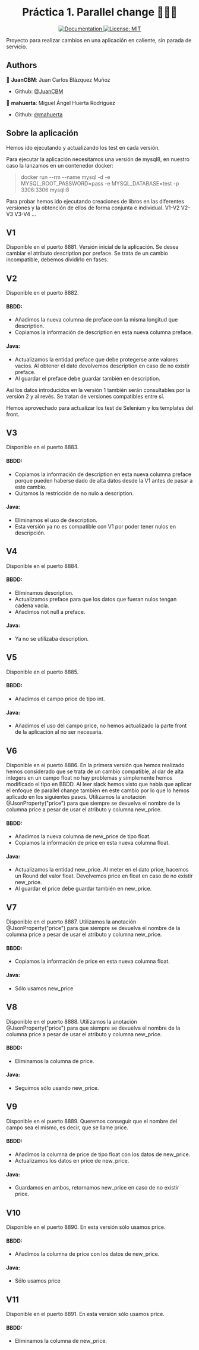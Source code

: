 <h1 align="center"> Práctica 1. Parallel change 👨🏻‍💻 </h1>

<p align="center">
  <a href="/docs" target="_blank">
    <img alt="Documentation" src="https://img.shields.io/badge/documentation-yes-brightgreen.svg" />
  </a>
  <a href="#" target="_blank">
    <img alt="License: MIT" src="https://img.shields.io/badge/License-MIT-yellow.svg" />
  </a>
</p>

Proyecto para realizar cambios en una aplicación en caliente, sin parada de servicio.

## Authors

👤 **JuanCBM**: Juan Carlos Blázquez Muñoz

* Github: [@JuanCBM](https://github.com/JuanCBM)

👤 **mahuerta**: Miguel Ángel Huerta Rodríguez

* Github: [@mahuerta](https://github.com/mahuerta)

## Sobre la aplicación
Hemos ido ejecutando y actualizando los test en cada versión.

Para ejecutar la aplicación necesitamos una versión de mysql8, en nuestro caso la lanzamos en un contenedor docker: 
> docker run --rm --name mysql -d -e MYSQL_ROOT_PASSWORD=pass -e MYSQL_DATABASE=test -p 3306:3306 mysql:8

Para probar hemos ido ejecutando creaciones de libros en las diferentes versiones y la obtención de ellos de forma conjunta e individual.
V1-V2
V2-V3
V3-V4
...

## V1
Disponible en el puerto 8881.
Versión inicial de la aplicación.
Se desea cambiar el atributo description por preface.
Se trata de un cambio incompatible, debemos dividirlo en fases.

## V2
Disponible en el puerto 8882.
#### BBDD:
- Añadimos la nueva columna de preface con la misma longitud que description.
- Copiamos la información de description en esta nueva columna preface.

#### Java:
- Actualizamos la entidad preface que debe protegerse ante valores vacíos. Al obtener el dato devolvemos description en caso de no existir preface.
- Al guardar el preface debe guardar también en description.

Así los datos introducidos en la versión 1 también serán consultables por la versión 2 y al revés.
Se tratan de versiones compatibles entre sí.

Hemos aprovechado para actualizar los test de Selenium y los templates del front.

## V3
Disponible en el puerto 8883.
#### BBDD:
- Copiamos la información de description en esta nueva columna preface porque pueden haberse dado de alta datos desde la V1 antes de pasar a este cambio.
- Quitamos la restricción de no nulo a description.

#### Java:
- Eliminamos el uso de description.
- Esta versión ya no es compatible con V1 por poder tener nulos en descripción.

## V4
Disponible en el puerto 8884.
#### BBDD:
- Eliminamos description.
- Actualizamos preface para que los datos que fueran nulos tengan cadena vacía.
- Añadimos not null a preface.

#### Java:
- Ya no se utilizaba description.

## V5
Disponible en el puerto 8885.
#### BBDD:
- Añadimos el campo price de tipo int.

#### Java:
- Añadimos el uso del campo price, no hemos actualizado la parte front de la aplicación al no ser necesaria.

## V6
Disponible en el puerto 8886.
En la primera versión que hemos realizado hemos considerado que se trata de un cambio compatible, al dar de alta integers en un campo float no hay problemas y simplemente hemos modificado el tipo en BBDD.
Al leer slack hemos visto que había que aplicar el enfoque de parallel change también en este cambio por lo que lo hemos aplicado en los siguientes pasos.
Utilizamos la anotación @JsonProperty("price") para que siempre se devuelva el nombre de la columna price a pesar de usar el atributo y columna new_price.

#### BBDD:
- Añadimos la nueva columna de new_price de tipo float.
- Copiamos la información de price en esta nueva columna float.

#### Java:
- Actualizamos la entidad new_price. 
  Al meter en el dato price, hacemos un Round del valor float.
  Devolvemos price en float en caso de no existir new_price.
- Al guardar el price debe guardar también en new_price.

## V7
Disponible en el puerto 8887.
Utilizamos la anotación @JsonProperty("price") para que siempre se devuelva el nombre de la columna price a pesar de usar el atributo y columna new_price.

#### BBDD:
- Copiamos la información de price en esta nueva columna float.

#### Java:
- Sólo usamos new_price

## V8
Disponible en el puerto 8888.
Utilizamos la anotación @JsonProperty("price") para que siempre se devuelva el nombre de la columna price a pesar de usar el atributo y columna new_price.

#### BBDD:
- Eliminamos la columna de price.

#### Java:
- Seguimos sólo usando new_price.

## V9
Disponible en el puerto 8889.
Queremos conseguir que el nombre del campo sea el mismo, es decir, que se llame price.

#### BBDD:
- Añadimos la columna de price de tipo float con los datos de new_price.
- Actualizamos los datos en price de new_price.

#### Java:
- Guardamos en ambos, retornamos new_price en caso de no existir price.

## V10
Disponible en el puerto 8890.
En esta versión sólo usamos price.

#### BBDD:
- Añadimos la columna de price con los datos de new_price.

#### Java:
- Sólo usamos price

## V11
Disponible en el puerto 8891.
En esta versión sólo usamos price.

#### BBDD:
- Eliminamos la columna de new_price.
